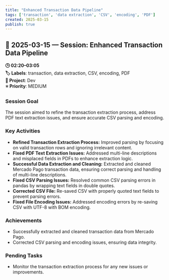 ```yaml
---
title: "Enhanced Transaction Data Pipeline"
tags: ['transaction', 'data extraction', 'CSV', 'encoding', 'PDF']
created: 2025-03-15
publish: true
---
```


## 📅 2025-03-15 — Session: Enhanced Transaction Data Pipeline

**🕒 02:20–03:05**  
**🏷️ Labels**: transaction, data extraction, CSV, encoding, PDF  
**📂 Project**: Dev  
**⭐ Priority**: MEDIUM  


### Session Goal
The session aimed to refine the transaction extraction process, address PDF text extraction issues, and ensure accurate CSV parsing and encoding.

### Key Activities
- **Refined Transaction Extraction Process:** Improved parsing by focusing on valid transaction rows and ignoring irrelevant content.
- **Fixed PDF Text Extraction Issues:** Addressed multi-line descriptions and misplaced fields in PDFs to enhance extraction logic.
- **Successful Data Extraction and Cleaning:** Extracted and cleaned Mercado Pago transaction data, ensuring correct parsing and handling of multi-line descriptions.
- **Fixed CSV Parsing Issues:** Resolved common CSV parsing errors in pandas by wrapping text fields in double quotes.
- **Corrected CSV File:** Re-saved CSV with properly quoted text fields to prevent parsing errors.
- **Fixed File Encoding Issues:** Addressed encoding errors by re-saving CSV with UTF-8 with BOM encoding.

### Achievements
- Successfully extracted and cleaned transaction data from Mercado Pago.
- Corrected CSV parsing and encoding issues, ensuring data integrity.

### Pending Tasks
- Monitor the transaction extraction process for any new issues or improvements.
